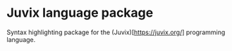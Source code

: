 # Juvix language package

Syntax highlighting package for the (Juvix)[https://juvix.org/] programming language.

